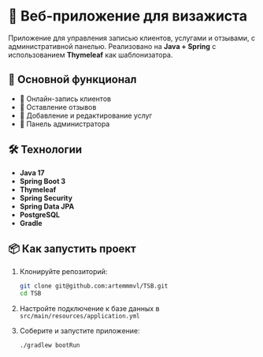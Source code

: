 # 💄 Веб-приложение для визажиста

Приложение для управления записью клиентов, услугами и отзывами, с административной панелью. Реализовано на **Java + Spring** с использованием **Thymeleaf** как шаблонизатора.

## 🚀 Основной функционал

- 📅 Онлайн-запись клиентов
- 💬 Оставление отзывов
- 💄 Добавление и редактирование услуг
- 🔐 Панель администратора

## 🛠️ Технологии

- **Java 17**
- **Spring Boot 3**
- **Thymeleaf** 
- **Spring Security**
- **Spring Data JPA**
- **PostgreSQL**
- **Gradle** 

## 📦 Как запустить проект

1. Клонируйте репозиторий:

   ```bash
   git clone git@github.com:artemmmvl/TSB.git
   cd TSB
   ```

2. Настройте подключение к базе данных в `src/main/resources/application.yml`

3. Соберите и запустите приложение:

   ```bash
   ./gradlew bootRun
   ```


